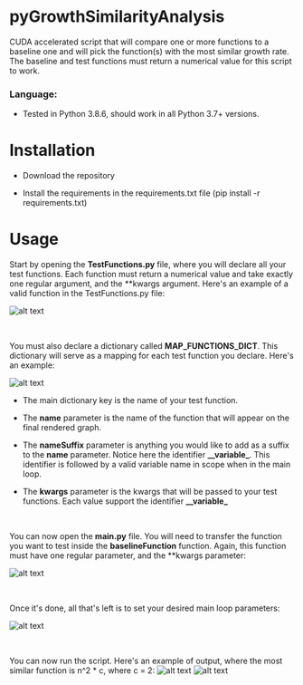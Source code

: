 # pyGrowthSimilarityAnalysis
CUDA accelerated script that will compare one or more functions to a baseline one and will pick the function(s) with the most similar growth rate. The baseline and test functions must return a numerical value for this script to work.


### Language: ### 

- Tested in Python 3.8.6, should work in all Python 3.7+ versions.


# Installation

- Download the repository

- Install the requirements in the requirements.txt file (pip install -r requirements.txt)

# Usage

Start by opening the **TestFunctions.py** file, where you will declare all your test functions. Each function must return a numerical value and take exactly one regular argument, and the **kwargs argument. Here's an example of a valid function in the TestFunctions.py file:

![alt text](https://i.imgur.com/eZPeJzH.png)

 

You must also declare a dictionary called **MAP_FUNCTIONS_DICT**. This dictionary will serve as a mapping for each test function you declare. Here's an example:

![alt text](https://i.imgur.com/HtCBNcO.png)

- The main dictionary key is the name of your test function.

- The **name** parameter is the name of the function that will appear on the final rendered graph.

- The **nameSuffix** parameter is anything you would like to add as a suffix to the **name** parameter. Notice here the identifier **\_\_variable\_**. This identifier is followed by a valid variable name in scope when in the main loop.

- The **kwargs** parameter is the kwargs that will be passed to your test functions. Each value support the identifier **\_\_variable\_**

 

You can now open the **main.py** file. You will need to transfer the function you want to test inside the **baselineFunction** function. Again, this function must have one regular parameter, and the **kwargs parameter:

![alt text](https://i.imgur.com/48ZWU8t.png)

 

Once it's done, all that's left is to set your desired main loop parameters:

![alt text](https://i.imgur.com/GbBhu89.png)

 
 
 
 
You can now run the script. Here's an example of output, where the most similar function is n^2 * c, where c = 2:
![alt text](https://i.imgur.com/5mELB0v.png)
![alt text](https://i.imgur.com/ds63Mvs.png)
